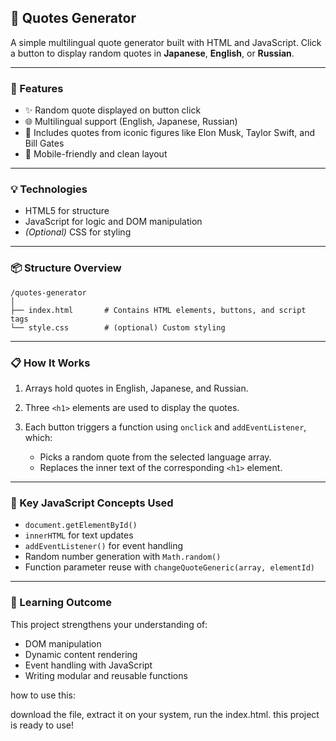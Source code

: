 ## 🌟 Quotes Generator

A simple multilingual quote generator built with HTML and JavaScript. Click a button to display random quotes in **Japanese**, **English**, or **Russian**.

---

### 🎯 Features

* ✨ Random quote displayed on button click
* 🌐 Multilingual support (English, Japanese, Russian)
* 🧠 Includes quotes from iconic figures like Elon Musk, Taylor Swift, and Bill Gates
* 📱 Mobile-friendly and clean layout

---

### 💡 Technologies

* HTML5 for structure
* JavaScript for logic and DOM manipulation
* *(Optional)* CSS for styling

---

### 📦 Structure Overview

```
/quotes-generator
│
├── index.html       # Contains HTML elements, buttons, and script tags
└── style.css        # (optional) Custom styling
```

---

### 📋 How It Works

1. Arrays hold quotes in English, Japanese, and Russian.
2. Three `<h1>` elements are used to display the quotes.
3. Each button triggers a function using `onclick` and `addEventListener`, which:

   * Picks a random quote from the selected language array.
   * Replaces the inner text of the corresponding `<h1>` element.

---

### 📌 Key JavaScript Concepts Used

* `document.getElementById()`
* `innerHTML` for text updates
* `addEventListener()` for event handling
* Random number generation with `Math.random()`
* Function parameter reuse with `changeQuoteGeneric(array, elementId)`

---

### 🧠 Learning Outcome

This project strengthens your understanding of:

* DOM manipulation
* Dynamic content rendering
* Event handling with JavaScript
* Writing modular and reusable functions

how to use this:

download the file, extract it on your system, run the index.html. this project is ready to use!

